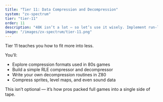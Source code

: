 ```yaml
---
title: "Tier 11: Data Compression and Decompression"
system: "zx-spectrum"
tier: "tier-11"
order: 11
description: "48K isn’t a lot — so let’s use it wisely. Implement run-length encoding, simple LZ-style compression, and in-place decompressors for screens, sprites, and levels."
image: "/images/zx-spectrum/tier-11.png"
---
```


Tier 11 teaches you how to fit more into less.

You’ll:
- Explore compression formats used in 80s games
- Build a simple RLE compressor and decompressor
- Write your own decompression routines in Z80
- Compress sprites, level maps, and even sound data

This isn’t optional — it’s how pros packed full games into a single side of tape.
